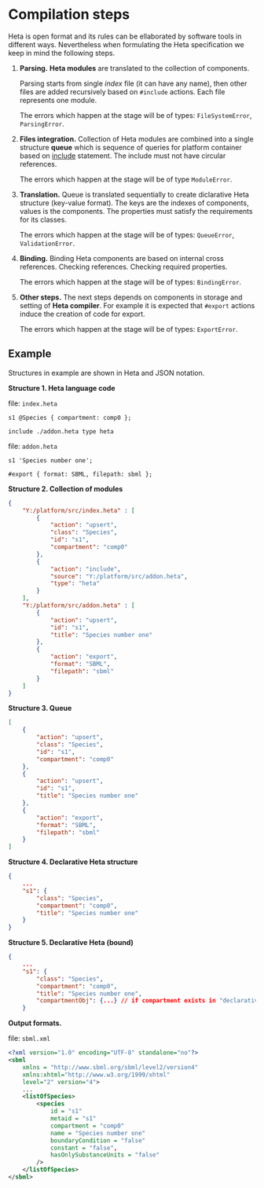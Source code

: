 # Compilation steps

Heta is open format and its rules can be ellaborated by software tools in different ways.
Nevertheless when formulating the Heta specification we keep in mind the following steps.

1. **Parsing.** **Heta modules** are translated to the collection of components. 

    Parsing starts from single *index* file (it can have any name), then other files are added recursively based on `#include` actions. Each file represents one module.

    The errors which happen at the stage will be of types: `FileSystemError`, `ParsingError`.

1. **Files integration.** Collection of Heta modules are combined into a single structure **queue** which is sequence of queries for platform container based on [include](include) statement. The include must not have circular references.

    The errors which happen at the stage will be of type `ModuleError`.

1. **Translation.** Queue is translated sequentially to create diclarative Heta structure (key-value format). The keys are the indexes of components, values is the components. The properties must satisfy the requirements for its classes.

    The errors which happen at the stage will be of types: `QueueError`, `ValidationError`.

1. **Binding.** Binding Heta components are based on internal cross references. Checking references. Checking required properties.

    The errors which happen at the stage will be of types: `BindingError`.

1. **Other steps.** The next steps depends on components in storage and setting of **Heta compiler**. For example it is expected that `#export` actions induce the creation of code for export.

    The errors which happen at the stage will be of types: `ExportError`.

## Example

Structures in example are shown in Heta and JSON notation.

**Structure 1. Heta language code**

file: `index.heta`
```heta
s1 @Species { compartment: comp0 };

include ./addon.heta type heta
```

file: `addon.heta`
```
s1 'Species number one';

#export { format: SBML, filepath: sbml };
```

**Structure 2. Collection of modules**

```json
{
    "Y:/platform/src/index.heta" : [
        {
            "action": "upsert",
            "class": "Species",
            "id": "s1",
            "compartment": "comp0"
        },
        {
            "action": "include",
            "source": "Y:/platform/src/addon.heta",
            "type": "heta"
        }
    ],
    "Y:/platform/src/addon.heta" : [
        {
            "action": "upsert",
            "id": "s1",
            "title": "Species number one"
        },
        {
            "action": "export",
            "format": "SBML",
            "filepath": "sbml"
        }
    ]
}
```

**Structure 3. Queue**

```json
[
    {
        "action": "upsert",
        "class": "Species",
        "id": "s1",
        "compartment": "comp0"
    },
    {
        "action": "upsert",
        "id": "s1",
        "title": "Species number one"
    },
    {
        "action": "export",
        "format": "SBML",
        "filepath": "sbml"
    }
]
```

**Structure 4. Declarative Heta structure**

```json
{
    ...
    "s1": {
        "class": "Species",
        "compartment": "comp0",
        "title": "Species number one"
    }
}
```

**Structure 5. Declarative Heta (bound)**

```json
{
    ...
    "s1": {
        "class": "Species",
        "compartment": "comp0",
        "title": "Species number one",
        "compartmentObj": {...} // if compartment exists in "declarative Heta"
    }
```

**Output formats.**

file: `sbml.xml`

```xml
<?xml version="1.0" encoding="UTF-8" standalone="no"?>
<sbml 
    xmlns = "http://www.sbml.org/sbml/level2/version4"
    xmlns:xhtml="http://www.w3.org/1999/xhtml"
    level="2" version="4">
    ...
    <listOfSpecies>
        <species
            id = "s1"
            metaid = "s1"
            compartment = "comp0"
            name = "Species number one"
            boundaryCondition = "false"
            constant = "false",
            hasOnlySubstanceUnits = "false"
        />
    </listOfSpecies>
</sbml>
```
